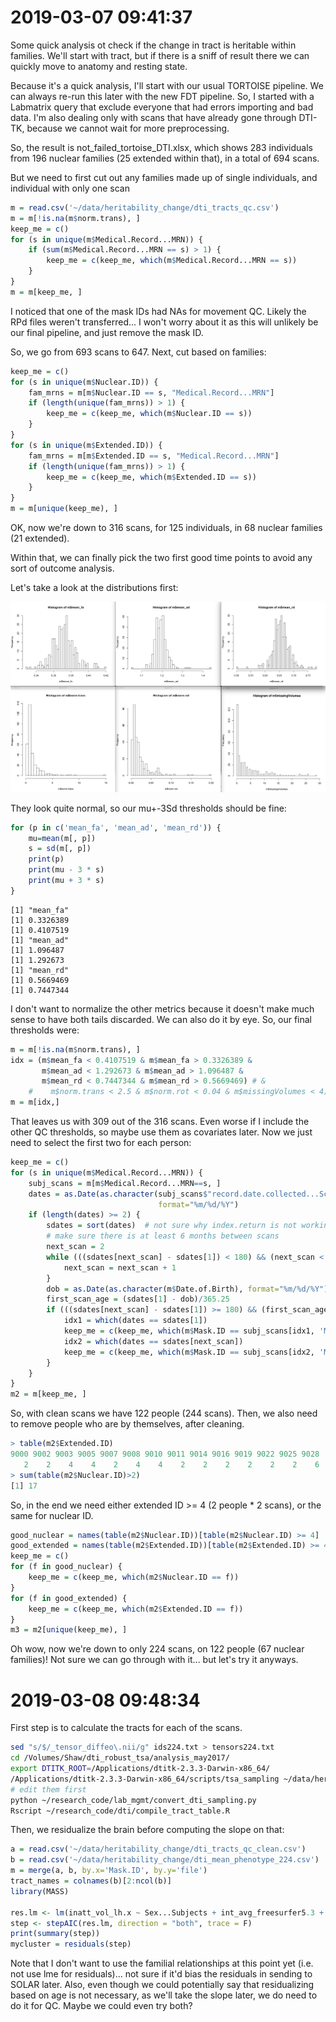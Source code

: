 # 2019-03-07 09:41:37

Some quick analysis ot check if the change in tract is heritable within
families. We'll start with tract, but if there is a sniff of result there we can
quickly move to anatomy and resting state.

Because it's a quick analysis, I'll start with our usual TORTOISE pipeline. We
can always re-run this later with the new FDT pipeline. So, I started with a
Labmatrix query that exclude everyone that had errors importing and bad data. 
I'm also dealing only with scans that have already gone through
DTI-TK, because we cannot wait for more preprocessing.

So, the result is not_failed_tortoise_DTI.xlsx, which shows 283 individuals from
196 nuclear families (25 extended within that), in a total of 694 scans.

But we need to first cut out any families made up of single individuals, and
individual with only one scan

```r
m = read.csv('~/data/heritability_change/dti_tracts_qc.csv')
m = m[!is.na(m$norm.trans), ]
keep_me = c()
for (s in unique(m$Medical.Record...MRN)) {
    if (sum(m$Medical.Record...MRN == s) > 1) {
        keep_me = c(keep_me, which(m$Medical.Record...MRN == s))
    }
}
m = m[keep_me, ]
```

I noticed that one of the mask IDs had NAs for movement QC. Likely the RPd files
weren't transferred... I won't worry about it as this will unlikely be our final
pipeline, and just remove the mask ID.

So, we go from 693 scans to 647. Next, cut based on families:

```r
keep_me = c()
for (s in unique(m$Nuclear.ID)) {
    fam_mrns = m[m$Nuclear.ID == s, "Medical.Record...MRN"]
    if (length(unique(fam_mrns)) > 1) {
        keep_me = c(keep_me, which(m$Nuclear.ID == s))
    }
}
for (s in unique(m$Extended.ID)) {
    fam_mrns = m[m$Extended.ID == s, "Medical.Record...MRN"]
    if (length(unique(fam_mrns)) > 1) {
        keep_me = c(keep_me, which(m$Extended.ID == s))
    }
}
m = m[unique(keep_me), ]
```

OK, now we're down to 316 scans, for 125 individuals, in 68 nuclear families (21
extended).

Within that, we can finally pick the two first good time points to avoid any
sort of outcome analysis.

Let's take a look at the distributions first:

![](images/2019-03-07-17-40-41.png)

They look quite normal, so our mu+-3Sd thresholds should be fine:

```r
for (p in c('mean_fa', 'mean_ad', 'mean_rd')) {
    mu=mean(m[, p])
    s = sd(m[, p])
    print(p)
    print(mu - 3 * s)
    print(mu + 3 * s)
}
```

```
[1] "mean_fa"
[1] 0.3326389
[1] 0.4107519
[1] "mean_ad"
[1] 1.096487
[1] 1.292673
[1] "mean_rd"
[1] 0.5669469
[1] 0.7447344
```

I don't want to normalize the other metrics because it doesn't make much sense
to have both tails discarded. We can also do it by eye. So, our final thresholds
were:

```r
m = m[!is.na(m$norm.trans), ]
idx = (m$mean_fa < 0.4107519 & m$mean_fa > 0.3326389 &
       m$mean_ad < 1.292673 & m$mean_ad > 1.096487 &
       m$mean_rd < 0.7447344 & m$mean_rd > 0.5669469) # &
    #    m$norm.trans < 2.5 & m$norm.rot < 0.04 & m$missingVolumes < 4)
m = m[idx,]
```

That leaves us with 309 out of the 316 scans. Even worse if I include the other
QC thresholds, so maybe use them as covariates later. Now we just need to select the
first two for each person:

```r
keep_me = c()
for (s in unique(m$Medical.Record...MRN)) {
    subj_scans = m[m$Medical.Record...MRN==s, ]
    dates = as.Date(as.character(subj_scans$"record.date.collected...Scan"),
                                 format="%m/%d/%Y")
    if (length(dates) >= 2) {
        sdates = sort(dates)  # not sure why index.return is not working...
        # make sure there is at least 6 months between scans
        next_scan = 2
        while (((sdates[next_scan] - sdates[1]) < 180) && (next_scan < length(sdates))) {
            next_scan = next_scan + 1
        }
        dob = as.Date(as.character(m$Date.of.Birth), format="%m/%d/%Y")
        first_scan_age = (sdates[1] - dob)/365.25
        if (((sdates[next_scan] - sdates[1]) >= 180) && (first_scan_age < 26)) {
            idx1 = which(dates == sdates[1])
            keep_me = c(keep_me, which(m$Mask.ID == subj_scans[idx1, 'Mask.ID']))
            idx2 = which(dates == sdates[next_scan])
            keep_me = c(keep_me, which(m$Mask.ID == subj_scans[idx2, 'Mask.ID']))
        }
    }
}
m2 = m[keep_me, ]
```

So, with clean scans we have 122 people (244 scans). Then, we also need to
remove people who are by themselves, after cleaning.

```r
> table(m2$Extended.ID)
9000 9002 9003 9005 9007 9008 9010 9011 9014 9016 9019 9022 9025 9028
   2    2    4    4    2    4    4    2    2    2    2    2    2    6
> sum(table(m2$Nuclear.ID)>2)
[1] 17
```

So, in the end we need either extended ID >= 4 (2 people * 2 scans), or the same
for nuclear ID.

```r
good_nuclear = names(table(m2$Nuclear.ID))[table(m2$Nuclear.ID) >= 4]
good_extended = names(table(m2$Extended.ID))[table(m2$Extended.ID) >= 4]
keep_me = c()
for (f in good_nuclear) {
    keep_me = c(keep_me, which(m2$Nuclear.ID == f))
}
for (f in good_extended) {
    keep_me = c(keep_me, which(m2$Extended.ID == f))
}
m3 = m2[unique(keep_me), ]
```

Oh wow, now we're down to only 224 scans, on 122 people (67 nuclear families)!
Not sure we can go through with it... but let's try it anyways.

# 2019-03-08 09:48:34

First step is to calculate the tracts for each of the scans.

```bash
sed "s/$/_tensor_diffeo\.nii/g" ids224.txt > tensors224.txt
cd /Volumes/Shaw/dti_robust_tsa/analysis_may2017/
export DTITK_ROOT=/Applications/dtitk-2.3.3-Darwin-x86_64/
/Applications/dtitk-2.3.3-Darwin-x86_64/scripts/tsa_sampling ~/data/heritability_change/ids224.txt ../ixi_aging_template_v3.0/tsa/ mean
# edit them first
python ~/research_code/lab_mgmt/convert_dti_sampling.py
Rscript ~/research_code/dti/compile_tract_table.R
```

Then, we residualize the brain before computing the slope on that:

```r
a = read.csv('~/data/heritability_change/dti_tracts_qc_clean.csv')
b = read.csv('~/data/heritability_change/dti_mean_phenotype_224.csv')
m = merge(a, b, by.x='Mask.ID', by.y='file')
tract_names = colnames(b)[2:ncol(b)]
library(MASS)

res.lm <- lm(inatt_vol_lh.x ~ Sex...Subjects + int_avg_freesurfer5.3 + age_at_scan + I(age_at_scan^2) + ext_avg_freesurfer5.3 + int_avg_freesurfer5.3 + mprage_QC, data = df_clean)
step <- stepAIC(res.lm, direction = "both", trace = F)
print(summary(step))
mycluster = residuals(step)
```

Note that I don't want to use the familial relationships at this point yet (i.e.
not use lme for residuals)... not sure if it'd bias the residuals in sending to
SOLAR later. Also, even though we could potentially say that residualizing based
on age is not necessary, as we'll take the slope later, we do need to do it for
QC. Maybe we could even try both?